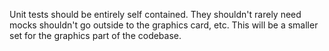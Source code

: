 Unit tests should be entirely self contained. They shouldn't rarely need mocks
shouldn't go outside to the graphics card, etc. This will be a smaller set for
the graphics part of the codebase.